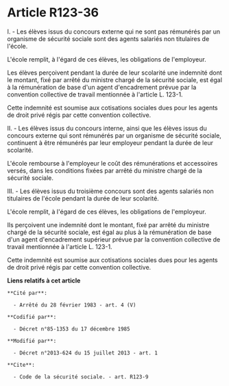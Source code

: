 # Article R123-36

I. - Les élèves issus du concours externe qui ne sont pas rémunérés par un organisme de sécurité sociale sont des agents
salariés non titulaires de l'école.

L'école remplit, à l'égard de ces élèves, les obligations de l'employeur.

Les élèves perçoivent pendant la durée de leur scolarité une indemnité dont le montant, fixé par arrêté du ministre chargé de
la sécurité sociale, est égal à la rémunération de base d'un agent d'encadrement prévue par la convention collective de
travail mentionnée à l'article L. 123-1.

Cette indemnité est soumise aux cotisations sociales dues pour les agents de droit privé régis par cette convention
collective.

II. - Les élèves issus du concours interne, ainsi que les élèves issus du concours externe qui sont rémunérés par un
organisme de sécurité sociale, continuent à être rémunérés par leur employeur pendant la durée de leur scolarité.

L'école rembourse à l'employeur le coût des rémunérations et accessoires versés, dans les conditions fixées par arrêté du
ministre chargé de la sécurité sociale.

III. - Les élèves issus du troisième concours sont des agents salariés non titulaires de l'école pendant la durée de leur
scolarité.

L'école remplit, à l'égard de ces élèves, les obligations de l'employeur.

Ils perçoivent une indemnité dont le montant, fixé par arrêté du ministre chargé de la sécurité sociale, est égal au plus à
la rémunération de base d'un agent d'encadrement supérieur prévue par la convention collective de travail mentionnée à
l'article L. 123-1.

Cette indemnité est soumise aux cotisations sociales dues pour les agents de droit privé régis par cette convention
collective.

**Liens relatifs à cet article**

	**Cité par**:

	  - Arrêté du 28 février 1983 - art. 4 (V)

	**Codifié par**:

	  - Décret n°85-1353 du 17 décembre 1985

	**Modifié par**:

	  - Décret n°2013-624 du 15 juillet 2013 - art. 1

	**Cite**:

	  - Code de la sécurité sociale. - art. R123-9

